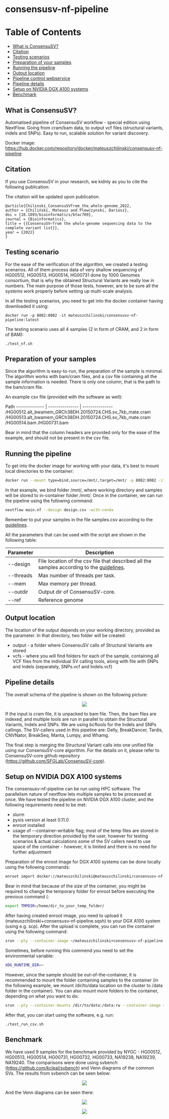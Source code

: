 # consensusv-nf-pipeline

Table of Contents
=================

* [What is ConsensuSV?](#what-is-consensusv)
* [Citation](#citation)
* [Testing scenarios](#testing-scenarios)
* [Preparation of your samples](#preparation-of-your-samples)
* [Running the pipeline](#running-the-pipeline)
* [Output location](#output-location)
* [Pipeline control webservice](#pipeline-control-webservice)
* [Pipeline details](#pipeline-details)
* [Setup on NVIDIA DGX A100 systems](#setup-on-nvidia-dgx-a100-systems)
* [Benchmark](#benchmark)
## What is ConsensuSV?

Automatised pipeline of ConsensuSV workflow - special edition using NextFlow. Going from cram/bam data, to output vcf files (structural variants, indels and SNPs). Easy to run, scalable solution for variant discovery.

Docker image: https://hub.docker.com/repository/docker/mateuszchilinski/consensusv-nf-pipeline

## Citation

If you use ConsensuSV in your research, we kidnly as you to cite the following publication:

The citation will be updated upon publication.

```
@article{Chilinski_ConsensuSVfrom_the_whole-genome_2022,
author = {Chiliński, Mateusz and Plewczynski, Dariusz},
doi = {10.1093/bioinformatics/btac709},
journal = {Bioinformatics},
title = {{ConsensuSV—from the whole-genome sequencing data to the complete variant list}},
year = {2022}
}
```

## Testing scenario

For the ease of the verification of the algorithm, we created a testing scenarios. All of them process data of very shallow sequencing of HG00512, HG00513, HG00514, HG00731 done by 1000 Genomes consortium, that is why the obtained Structural Variants are really low in numbers. The main purpose of those tests, however, are to be sure all the systems work properly before setting up multi-scale analysis.

In all the testing scenarios, you need to get into the docker container having downloaded it using:

```shell
docker run -p 8082:8082 -it mateuszchilinski/consensusv-nf-pipeline:latest
```

The testing scenario uses all 4 samples (2 in form of CRAM, and 2 in form of BAM):

```shell
./test_nf.sh
```

## Preparation of your samples

Since the algorithm is easy-to-run, the preparation of the sample is minimal. The algorithm works with bam/cram files, and a csv file containing all the sample information is needed. There is only one column, that is the path to the bam/cram file.

An example csv file (provided with the software as well):

Path
-------------- | --------------- | ---------------
/HG00512.alt_bwamem_GRCh38DH.20150724.CHS.sv_7kb_mate.cram
/HG00513.alt_bwamem_GRCh38DH.20150724.CHS.sv_7kb_mate.cram
/HG00514.bam
/HG00731.bam

Bear in mind that the column headers are provided only for the ease of the example, and should not be present in the csv file.

## Running the pipeline

To get into the docker image for working with your data, it's best to mount local directories to the container:

```bash
docker run --mount type=bind,source=/mnt/,target=/mnt/ -p 8082:8082 -it mateuszchilinski/consensusv-nf-pipeline:latest
```

In that example, we bind folder /mnt/, where working directory and samples will be stored to in-container folder /mnt/. Once in the container, we can run the pipeline using the following command:

```bash
nextflow main.nf --design design.csv -with-conda
```
Remember to put your samples in the file samples.csv according to the [guidelines](#preparation-of-your-samples). 

All the parameters that can be used with the script are shown in the following table:

Parameter | Description
-------------- | ---------------
--design | File location of the csv file that described all the samples according to the [guidelines](#preparation-of-your-samples).
--threads | Max number of threads per task.
--mem | Max memory per thread.
--outdir | Output dir of ConsensuSV-core.
--ref | Reference genome

## Output location

The location of the output depends on your working directory, provided as the parameter. In that directory, two folder will be created:
* output - a folder where ConsensuSV calls of Structural Variants are stored
* vcfs - where you will find folders for each of the sample, containing all VCF files from the individual SV calling tools, along with file with SNPs and Indels (separately, SNPs.vcf and Indels.vcf)

## Pipeline details

The overall schema of the pipeline is shown on the following picture:

<p align="center">
<img src="https://github.com/SFGLab/consensusv-nf-pipeline/blob/main/pipeline.png" />
</p>

If the input is cram file, it is unpacked to bam file. Then, the bam files are indexed, and multiple tools are run in parallel to obtain the Structural Variants, Indels and SNPs. We are using bcftools for the Indels and SNPs callings. The SV-callers used in this pipeline are: Delly, BreakDancer, Tardis, CNVNator, BreakSeq, Manta, Lumpy, and Whamg.

The final step is merging the Structural Variant calls into one unified file using our ConsensuSV-core algorithm. For the details on it, please refer to ConsensuSV-core github repository (https://github.com/SFGLab/ConsensuSV-core).

## Setup on NVIDIA DGX A100 systems

The consensusv-nf-pipeline can be run using HPC software. The parallelism nature of nextflow lets multiple samples to be processed at once. We have tested the pipeline on NVIDIA DGX A100 cluster, and the following requirements need to be met:
* slurm
* pyxis version at least 0.11.0
* enroot installed
* usage of --container-writable flag; most of the temp files are stored in the temporary direction provided by the user, however for testing scenarios & actual calculations some of the SV callers need to use space of the container - however, it is limited and there is no need for further adjustment

Preparation of the enroot image for DGX A100 systems can be done locally using the following commands:
```bash
enroot import docker://mateuszchilinski@mateuszchilinski/consensusv-nf-pipeline
```

Bear in mind that because of the size of the container, you might be required to change the temporary folder for enroot before executing the previous command (:
```bash
export TMPDIR=/home/dir_to_your_temp_folder/
```

After having created enroot image, you need to upload it (mateuszchilinski+consensusv-nf-pipeline.sqsh) to your DGX A100 system (using e.g. scp). After the upload is complete, you can run the container using the following command:

```bash
srun --pty --container-image ~/mateuszchilinski+consensusv-nf-pipeline.sqsh --container-writable /bin/bash
```

Sometimes, before running this commend you need to set the environmental variable:

```bash
XDG_RUNTIME_DIR=~
```

However, since the sample should be out-of-the-container, it is recommended to mount the folder containing samples to the container (in the following example, we mount /dir/to/data location on the cluster to /data folder in the container). You can also mount more folders to the container, depending on what you want to do:

```bash
srun --pty --container-mounts /dir/to/data:/data:rw --container-image ~/mateuszchilinski+consensusv-nf-pipeline.sqsh --container-writable /bin/bash
```

After that, you can start using the software, e.g. run:

```
./test_run_csv.sh
```

## Benchmark

We have used 9 samples for the benchmark provided by NYGC - HG00512, HG00513, HG00514, HG00731, HG00732, HG00733, NA19238, NA19239, NA19240. The comparisons were done using svbench (https://github.com/kcleal/svbench) and Venn diagrams of the common SVs. The results from svbench can be seen below:

<p align="center">
<img src="https://github.com/SFGLab/consensusv-nf-pipeline/blob/main/benchmark.png" />
</p>

And the Venn diagrams can be seen there:

<p align="center">
<img src="https://github.com/SFGLab/consensusv-nf-pipeline/blob/main/average.png" />
</p>

<p align="center">
<img src="https://github.com/SFGLab/consensusv-nf-pipeline/blob/main/venns.png" />
</p>
